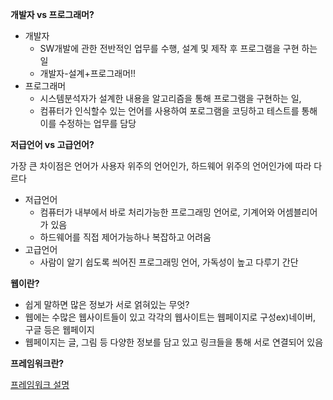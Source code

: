 **개발자 vs 프로그래머?** 

- 개발자 
  * SW개발에 관한 전반적인 업무를 수행, 설계 및 제작 후 프로그램을 구현 하는 일
  * 개발자-설계+프로그래머!!
- 프로그래머
  * 시스템분석자가 설계한 내용을 알고리즘을 통해 프로그램을 구현하는 일,
  * 컴퓨터가 인식할수 있는 언어를 사용하여 포로그램을 코딩하고 테스트를 통해 이를 수정하는 업무를 담당
            
           
**저급언어 vs 고급언어?**

가장 큰 차이점은 언어가 사용자 위주의 언어인가, 하드웨어 위주의 언어인가에 따라 다르다

- 저급언어 
  * 컴퓨터가 내부에서 바로 처리가능한 프로그래밍 언어로, 기계어와 어셈블리어가 있음
  * 하드웨어를 직접 제어가능하나 복잡하고 어려움
- 고급언어
  * 사람이 알기 쉽도록 씌어진 프로그래밍 언어, 가독성이 높고 다루기 간단

**웹이란?**
- 쉽게 말하면 많은 정보가 서로 얽혀있는 무엇?
- 웹에는 수많은 웹사이트들이 있고 각각의 웹사이트는 웹페이지로 구성ex)네이버, 구글 등은 웹페이지
- 웹페이지는 글, 그림 등 다양한 정보를 담고 있고 링크들을 통해 서로 연결되어 있음

**프레임워크란?**

[프레임워크 설명](https://moolgogiheart.tistory.com/87)
